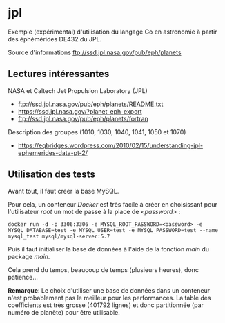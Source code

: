 # jpl
Exemple (expérimental) d'utilisation du langage Go en astronomie à partir des éphémérides DE432 du JPL.

Source d'informations ftp://ssd.jpl.nasa.gov/pub/eph/planets

## Lectures intéressantes

NASA et Caltech Jet Propulsion Laboratory (JPL) 

*   ftp://ssd.jpl.nasa.gov/pub/eph/planets/README.txt
*   https://ssd.jpl.nasa.gov/?planet_eph_export
*   ftp://ssd.jpl.nasa.gov/pub/eph/planets/fortran

Description des groupes (1010, 1030, 1040, 1041, 1050 et 1070)

*   https://eqbridges.wordpress.com/2010/02/15/understanding-jpl-ephemerides-data-pt-2/

## Utilisation des tests

Avant tout, il faut creer la base MySQL.

Pour cela, un conteneur *Docker* est très facile à créer en choisissant pour l'utilisateur *root* un mot de passe à la place de *\<password\>* :

    docker run -d -p 3306:3306 -e MYSQL_ROOT_PASSWORD=<password> -e MYSQL_DATABASE=test -e MYSQL_USER=test -e MYSQL_PASSWORD=test --name mysql_test mysql/mysql-server:5.7
   
Puis il faut initialiser la base de données à l'aide de la fonction *main* du package *main*.

Cela prend du temps, beaucoup de temps (plusieurs heures), donc patience...

**Remarque**: Le choix d'utiliser une base de données dans un conteneur n'est probablement pas le meilleur pour les performances.
La table des coefficients est très grosse (401792 lignes) et donc partitionnée (par numéro de planète) pour être utilisable.
